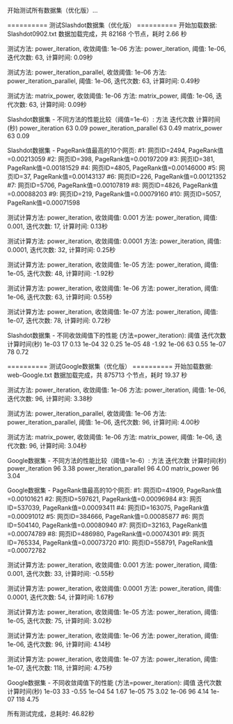 开始测试所有数据集（优化版）...

========== 测试Slashdot数据集（优化版） ==========
开始加载数据: Slashdot0902.txt
数据加载完成，共 82168 个节点，耗时 2.66 秒

测试方法: power_iteration, 收敛阈值: 1e-06
方法: power_iteration, 阈值: 1e-06, 迭代次数: 63, 计算时间: 0.09秒

测试方法: power_iteration_parallel, 收敛阈值: 1e-06
方法: power_iteration_parallel, 阈值: 1e-06, 迭代次数: 63, 计算时间: 0.49秒

测试方法: matrix_power, 收敛阈值: 1e-06
方法: matrix_power, 阈值: 1e-06, 迭代次数: 63, 计算时间: 0.09秒

Slashdot数据集 - 不同方法的性能比较（阈值=1e-6）:
方法                    迭代次数        计算时间(秒)
power_iteration         63              0.09
power_iteration_parallel                63              0.49
matrix_power            63              0.09

Slashdot数据集 - PageRank值最高的10个网页:
#1: 网页ID=2494, PageRank值=0.00213059
#2: 网页ID=398, PageRank值=0.00197209
#3: 网页ID=381, PageRank值=0.00181529
#4: 网页ID=4805, PageRank值=0.00146000
#5: 网页ID=37, PageRank值=0.00143137
#6: 网页ID=226, PageRank值=0.00121352
#7: 网页ID=5706, PageRank值=0.00107819
#8: 网页ID=4826, PageRank值=0.00088203
#9: 网页ID=219, PageRank值=0.00079160
#10: 网页ID=5057, PageRank值=0.00071598

测试计算方法: power_iteration, 收敛阈值: 0.001
方法: power_iteration, 阈值: 0.001, 迭代次数: 17, 计算时间: 0.13秒

测试计算方法: power_iteration, 收敛阈值: 0.0001
方法: power_iteration, 阈值: 0.0001, 迭代次数: 32, 计算时间: 0.25秒

测试计算方法: power_iteration, 收敛阈值: 1e-05
方法: power_iteration, 阈值: 1e-05, 迭代次数: 48, 计算时间: -1.92秒

测试计算方法: power_iteration, 收敛阈值: 1e-06
方法: power_iteration, 阈值: 1e-06, 迭代次数: 63, 计算时间: 0.55秒

测试计算方法: power_iteration, 收敛阈值: 1e-07
方法: power_iteration, 阈值: 1e-07, 迭代次数: 78, 计算时间: 0.72秒

Slashdot数据集 - 不同收敛阈值下的性能 (方法=power_iteration):
阈值    迭代次数        计算时间(秒)
1e-03   17      0.13
1e-04   32      0.25
1e-05   48      -1.92
1e-06   63      0.55
1e-07   78      0.72

========== 测试Google数据集（优化版） ==========
开始加载数据: web-Google.txt
数据加载完成，共 875713 个节点，耗时 19.37 秒

测试方法: power_iteration, 收敛阈值: 1e-06
方法: power_iteration, 阈值: 1e-06, 迭代次数: 96, 计算时间: 3.38秒

测试方法: power_iteration_parallel, 收敛阈值: 1e-06
方法: power_iteration_parallel, 阈值: 1e-06, 迭代次数: 96, 计算时间: 4.00秒

测试方法: matrix_power, 收敛阈值: 1e-06
方法: matrix_power, 阈值: 1e-06, 迭代次数: 96, 计算时间: 3.04秒

Google数据集 - 不同方法的性能比较（阈值=1e-6）:
方法                    迭代次数        计算时间(秒)
power_iteration         96              3.38
power_iteration_parallel                96              4.00
matrix_power            96              3.04

Google数据集 - PageRank值最高的10个网页:
#1: 网页ID=41909, PageRank值=0.00101621
#2: 网页ID=597621, PageRank值=0.00096984
#3: 网页ID=537039, PageRank值=0.00093411
#4: 网页ID=163075, PageRank值=0.00091012
#5: 网页ID=384666, PageRank值=0.00085877
#6: 网页ID=504140, PageRank值=0.00080940
#7: 网页ID=32163, PageRank值=0.00074789
#8: 网页ID=486980, PageRank值=0.00074301
#9: 网页ID=765334, PageRank值=0.00073720
#10: 网页ID=558791, PageRank值=0.00072782

测试计算方法: power_iteration, 收敛阈值: 0.001
方法: power_iteration, 阈值: 0.001, 迭代次数: 33, 计算时间: -0.55秒

测试计算方法: power_iteration, 收敛阈值: 0.0001
方法: power_iteration, 阈值: 0.0001, 迭代次数: 54, 计算时间: 1.67秒

测试计算方法: power_iteration, 收敛阈值: 1e-05
方法: power_iteration, 阈值: 1e-05, 迭代次数: 75, 计算时间: 3.02秒

测试计算方法: power_iteration, 收敛阈值: 1e-06
方法: power_iteration, 阈值: 1e-06, 迭代次数: 96, 计算时间: 4.14秒

测试计算方法: power_iteration, 收敛阈值: 1e-07
方法: power_iteration, 阈值: 1e-07, 迭代次数: 118, 计算时间: 4.75秒

Google数据集 - 不同收敛阈值下的性能 (方法=power_iteration):
阈值    迭代次数        计算时间(秒)
1e-03   33      -0.55
1e-04   54      1.67
1e-05   75      3.02
1e-06   96      4.14
1e-07   118     4.75

所有测试完成，总耗时: 46.82秒